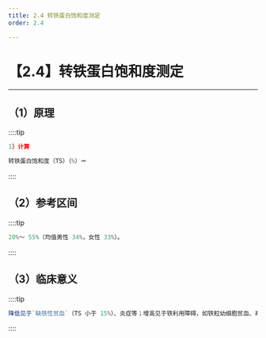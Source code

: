 ```yaml
---
title: 2.4 转铁蛋白饱和度测定
order: 2.4

---
```


# 【2.4】转铁蛋白饱和度测定  

<kaodian :text="'血液学检验记忆卡'" />

<!-- ###### 第十三章 铁代谢障碍性贫血及其实验诊断

> 临床血液学检验 -->

<beitiX/>

---

## （1）原理

<son :text="'血液学检验记忆卡'" text1="（1）原理" :textOption="[['了解','基础知识','相关专业知识'],['了解','基础知识','相关专业知识'],['了解','基础知识','相关专业知识']]" />

::::tip

```js
1）计算

转铁蛋白饱和度（TS）（%）＝

```

::::

## （2）参考区间

<son :text="'血液学检验记忆卡'" text1="（2）参考区间" :textOption="[['了解','基础知识','相关专业知识'],['了解','基础知识','相关专业知识'],['了解','基础知识','相关专业知识']]" />

::::tip

```js
20%～ 55%（均值男性 34%，女性 33%）。

```

::::

## （3）临床意义

<son :text="'血液学检验记忆卡'" text1="（3）临床意义" :textOption="[['掌握','专业知识','专业实践能力'],['掌握','专业知识','专业实践能力'],['掌握','专业知识','专业实践能力']]" />

::::tip

```js
降低见于`缺铁性贫血`（TS 小于 15%）、炎症等；增高见于铁利用障碍，如铁粒幼细胞贫血、再障；铁负荷过重，如血色病早期，贮存铁增加不显著，但血清铁已增加，TS 大于 70%，这是诊断的可靠指标。
```

::::
